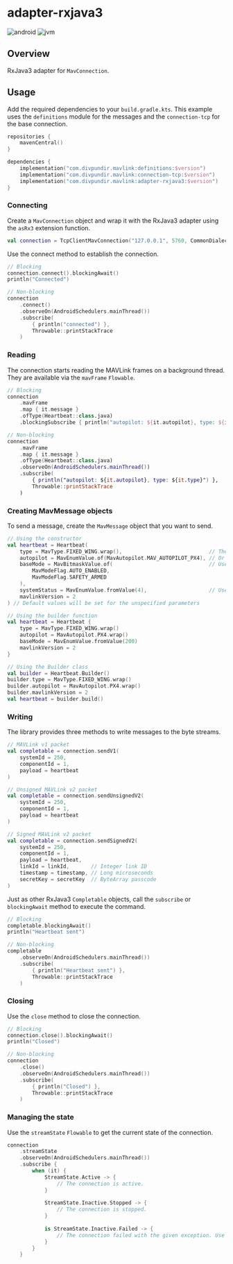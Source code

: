 # adapter-rxjava3

![android](http://img.shields.io/badge/android-8A2BE2.svg)
![jvm](http://img.shields.io/badge/jvm-4169E1.svg)

## Overview

RxJava3 adapter for `MavConnection`.

## Usage

Add the required dependencies to your `build.gradle.kts`. This example uses the `definitions` module for the messages
and the `connection-tcp` for the base connection.

```kotlin
repositories {
    mavenCentral()
}

dependencies {
    implementation("com.divpundir.mavlink:definitions:$version")
    implementation("com.divpundir.mavlink:connection-tcp:$version")
    implementation("com.divpundir.mavlink:adapter-rxjava3:$version")
}
```

### Connecting

Create a `MavConnection` object and wrap it with the RxJava3 adapter using the `asRx3` extension function.

```kotlin
val connection = TcpClientMavConnection("127.0.0.1", 5760, CommonDialect).asRx3()
```

Use the connect method to establish the connection.

```kotlin
// Blocking
connection.connect().blockingAwait()
println("Connected")

// Non-blocking
connection
    .connect()
    .observeOn(AndroidSchedulers.mainThread())
    .subscribe(
        { println("connected") },
        Throwable::printStackTrace
    )
```

### Reading

The connection starts reading the MAVLink frames on a background thread. They are available via the  `mavFrame`
`Flowable`.

```kotlin
// Blocking
connection
    .mavFrame
    .map { it.message }
    .ofType(Heartbeat::class.java)
    .blockingSubscribe { println("autopilot: ${it.autopilot}, type: ${it.type}") }

// Non-blocking
connection
    .mavFrame
    .map { it.message }
    .ofType(Heartbeat::class.java)
    .observeOn(AndroidSchedulers.mainThread())
    .subscribe(
        { println("autopilot: ${it.autopilot}, type: ${it.type}") },
        Throwable::printStackTrace
    )
```

### Creating MavMessage objects

To send a message, create the `MavMessage` object that you want to send.

```kotlin
// Using the constructor
val heartbeat = Heartbeat(
    type = MavType.FIXED_WING.wrap(),                            // The wrap() extension function wraps a MavEnum in a MavEnumValue
    autopilot = MavEnumValue.of(MavAutopilot.MAV_AUTOPILOT_PX4), // Or use the MavEnumValue.of() function
    baseMode = MavBitmaskValue.of(                               // Use the MavBitmaskValue.of() to create a bitmask
        MavModeFlag.AUTO_ENABLED,
        MavModeFlag.SAFETY_ARMED
    ),
    systemStatus = MavEnumValue.fromValue(4),                    // Use the MavEnumValue.fromValue() to specify your own value that is not in the enum
    mavlinkVersion = 2
) // Default values will be set for the unspecified parameters

// Using the builder function
val heartbeat = Heartbeat {
    type = MavType.FIXED_WING.wrap()
    autopilot = MavAutopilot.PX4.wrap()
    baseMode = MavEnumValue.fromValue(200)
    mavlinkVersion = 2
}

// Using the Builder class
val builder = Heartbeat.Builder()
builder.type = MavType.FIXED_WING.wrap()
builder.autopilot = MavAutopilot.PX4.wrap()
builder.mavlinkVersion = 2
val heartbeat = builder.build()
```

### Writing

The library provides three methods to write messages to the byte streams.

```kotlin
// MAVLink v1 packet
val completable = connection.sendV1(
    systemId = 250,
    componentId = 1,
    payload = heartbeat
)

// Unsigned MAVLink v2 packet
val completable = connection.sendUnsignedV2(
    systemId = 250,
    componentId = 1,
    payload = heartbeat
)

// Signed MAVLink v2 packet
val completable = connection.sendSignedV2(
    systemId = 250,
    componentId = 1,
    payload = heartbeat,
    linkId = linkId,       // Integer link ID
    timestamp = timestamp, // Long microseconds
    secretKey = secretKey  // ByteArray passcode
)
```

Just as other RxJava3 `Completable` objects, call the `subscribe` or `blockingAwait` method to execute the command.

```kotlin
// Blocking
completable.blockingAwait()
println("Heartbeat sent")

// Non-blocking
completable
    .observeOn(AndroidSchedulers.mainThread())
    .subscribe(
        { println("Heartbeat sent") },
        Throwable::printStackTrace
    )
```

### Closing

Use the `close` method to close the connection.

```kotlin
// Blocking
connection.close().blockingAwait()
println("Closed")

// Non-blocking
connection
    .close()
    .observeOn(AndroidSchedulers.mainThread())
    .subscribe(
        { println("Closed") },
        Throwable::printStackTrace
    )
```

### Managing the state

Use the `streamState` `Flowable` to get the current state of the connection.

```kotlin
connection
    .streamState
    .observeOn(AndroidSchedulers.mainThread())
    .subscribe {
        when (it) {
            StreamState.Active -> {
                // The connection is active.
            }
            
            StreamState.Inactive.Stopped -> {
                // The connection is stopped.
            }
            
            is StreamState.Inactive.Failed -> {
                // The connection failed with the given exception. Use this block to reconnect.
            }
        }
    }
```

